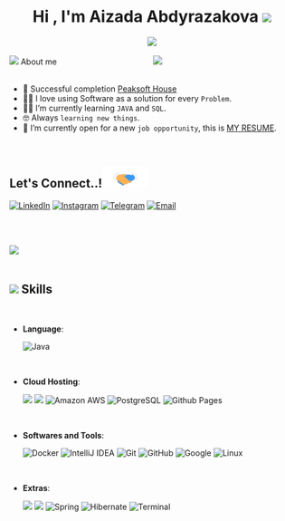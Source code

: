 <h1 align="center">Hi , I'm Aizada Abdyrazakova <img src="https://media.giphy.com/media/hvRJCLFzcasrR4ia7z/giphy.gif" width="35"></h1>

<p align="center">
  <a href="https://github.com/DenverCoder1/readme-typing-svg"><img src="https://readme-typing-svg.herokuapp.com?font=Time+New+Roman&color=%23C8BE25&size=25&center=true&vCenter=true&width=600&height=100&lines=Java+Developer;Backend+Developer;Always+learning+new+things"></a>
</p>
 <picture><img src = "https://github.com/7oSkaaa/7oSkaaa/blob/main/Images/about_me.gif?raw=true" width = 50px></picture> About me
<picture> <img align="right" src="https://github.com/7oSkaaa/7oSkaaa/blob/main/Images/Right_Side.gif?raw=true" width = 250px></picture>
<br><br>

- :bookmark_tabs: Successful completion [Peaksoft House](https://www.google.com/search?q=peaksoft+house+%D0%B1%D0%B8%D1%88%D0%BA%D0%B5%D0%BA&sca_esv=ac096cdb2ad9c657&sxsrf=ADLYWIJVHSuJ_9lmnnExCfqri6DO11aUIQ%3A1715590497517&ei=YdVBZpaEH4Xg7_UP8ZqniA0&oq=Peaksoft+hou&gs_lp=Egxnd3Mtd2l6LXNlcnAiDFBlYWtzb2Z0IGhvdSoCCARIAFAAWABwAHgAkAEAmAEAoAEAqgEAuAEDyAEAmAIAoAIAmAMAkgcAoAcA&sclient=gws-wiz-serp)
- :technologist: I love using Software as a solution for every `Problem`.
- :student: I’m currently learning `JAVA` and `SQL`.
- :nerd_face: Always `learning new things`.
- :thinking: I’m currently open for a new `job opportunity`, this is [MY RESUME](https://drive.google.com/file/d/1K35VuGHpsf-LIp-ShnMZEjXZZGLdy8Pc/view?usp=sharing).
<br>

## <b> Let's Connect..!</b><img src="https://github.com/0xAbdulKhalid/0xAbdulKhalid/raw/main/assets/mdImages/handshake.gif" width ="80">

[![LinkedIn](https://camo.githubusercontent.com/9b790b877aa42fd18f7761f4dab9ece1d3a333edd417d2c5a8665dad25775d0b/68747470733a2f2f696d672e736869656c64732e696f2f62616467652f4c696e6b6564496e2d3734363942363f7374796c653d666f722d7468652d6261646765266c6f676f3d6c696e6b6564696e266c6f676f436f6c6f723d7768697465)](https://www.linkedin.com/in/aizada-abdyrazakova-3a2275293/)
[![Instagram](https://camo.githubusercontent.com/bd9f7dca0761a6d047e0177ffcf86575906d3b867d739bc6024a2290c22659d9/68747470733a2f2f696d672e736869656c64732e696f2f62616467652f496e7374616772616d2d4144383843363f7374796c653d666f722d7468652d6261646765266c6f676f3d496e7374616772616d266c6f676f436f6c6f723d7768697465)](http://www.instagram.com/a_aizada_d__)
[![Telegram](https://camo.githubusercontent.com/1523e23c303d1061a3f3713cae5f130ba2ac8f0d02ed2149413d7a25d8ef5fc5/68747470733a2f2f696d672e736869656c64732e696f2f62616467652f54656c656772616d2d4531414644313f7374796c653d666f722d7468652d6261646765266c6f676f3d54656c656772616d266c6f676f436f6c6f723d7768697465)](https://t.me/AizadaAbdyrazakova)
[![Email](https://camo.githubusercontent.com/bd1561f485db3d1a2f6cc7812e913acc609067a57b4bcbf1581871ccf770447b/68747470733a2f2f696d672e736869656c64732e696f2f62616467652f456d61696c2d4646443045433f7374796c653d666f722d7468652d6261646765266c6f676f3d476d61696c266c6f676f436f6c6f723d666666)](mailto:a.aizada.a3@gmail.com)

<p align="center">
  
<br><br>

<img src="https://user-images.githubusercontent.com/73097560/115834477-dbab4500-a447-11eb-908a-139a6edaec5c.gif"><br><br>

## <img src="https://media2.giphy.com/media/QssGEmpkyEOhBCb7e1/giphy.gif?cid=ecf05e47a0n3gi1bfqntqmob8g9aid1oyj2wr3ds3mg700bl&rid=giphy.gif" width ="25"><b> Skills</b>
<br>


- **Language**:

   ![Java](https://camo.githubusercontent.com/26e74d6ef4bb4726fc8f8a6b3d4136376d691ecf85c8d3b464bfbf4259e5698d/68747470733a2f2f696d672e736869656c64732e696f2f62616467652f6a6176612d2532334544384230302e7376673f7374796c653d666f722d7468652d6261646765266c6f676f3d6a617661266c6f676f436f6c6f723d7768697465)

<br>

- **Cloud Hosting**:
  
    ![](https://img.shields.io/badge/Postman-FF6C37?style=for-the-badge&logo=Postman&logoColor=white)
    ![](https://img.shields.io/badge/Swagger-85EA2D?style=for-the-badge&logo=Swagger&logoColor=white)
    ![Amazon AWS](https://img.shields.io/badge/Amazon_AWS-FF9900?style=for-the-badge&logo=amazonaws&logoColor=white)
    ![PostgreSQL](https://img.shields.io/badge/PostgreSQL-316192?style=for-the-badge&logo=postgresql&logoColor=white)
    ![Github Pages](https://img.shields.io/badge/GitHub%20Pages-%23327FC7.svg?style=for-the-badge&logo=github&logoColor=white)
    
<br>

- **Softwares and Tools**:
  
    ![Docker](https://img.shields.io/badge/Docker-2CA5E0?style=for-the-badge&logo=docker&logoColor=white)
    ![IntelliJ IDEA](https://img.shields.io/badge/IntelliJ_IDEA-000000.svg?style=for-the-badge&logo=intellij-idea&logoColor=white)
    ![Git](https://img.shields.io/badge/git-%23F05033.svg?style=for-the-badge&logo=git&logoColor=white)
    ![GitHub](https://img.shields.io/badge/github-%23121011.svg?style=for-the-badge&logo=github&logoColor=white)
    ![Google](https://img.shields.io/badge/google-%234285F4.svg?style=for-the-badge&logo=google&logoColor=white)
    ![Linux](https://img.shields.io/badge/Linux-FCC624?style=for-the-badge&logo=linux&logoColor=black) 

<br>

- **Extras**:
  
    ![](https://img.shields.io/badge/JWT-black?style=for-the-badge&logo=JSON%20web%20tokens)
    ![](https://img.shields.io/badge/gradle-02303A?style=for-the-badge&logo=gradle&logoColor=white)
    ![Spring](https://img.shields.io/badge/Spring-6DB33F?style=for-the-badge&logo=spring&logoColor=white)
    ![Hibernate](https://img.shields.io/badge/Hibernate-59666C?style=for-the-badge&logo=Hibernate&logoColor=white)
    ![Terminal](https://img.shields.io/badge/Terminal-%23054020?style=for-the-badge&logo=gnu-bash&logoColor=white)


